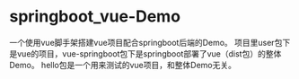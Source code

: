 # springboot_vue-Demo
一个使用vue脚手架搭建vue项目配合springboot后端的Demo。
项目里user包下是vue的项目，vue-springboot包下是springboot部署了vue（dist包）的整体Demo。
hello包是一个用来测试的vue项目，和整体Demo无关。
